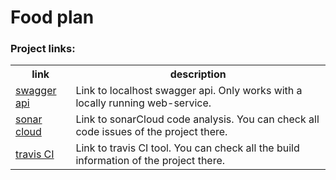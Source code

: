 # Food plan

### Project links:
<table>
  <tr>
    <th>link</th>
    <th>description</th>
  </tr>
  <tr>
    <td><a href="http://localhost:8080/api/swagger-ui.html">swagger api</a></td>
    <td>Link to localhost swagger api. Only works with a locally running web-service.</td>
  </tr>
  <tr>
    <td><a href="https://sonarcloud.io/project/configuration?id=JamieBirch_foodplan">sonar cloud</a></td>
    <td>Link to sonarCloud code analysis. You can check all code issues of the project there.</td>
  </tr>
  <tr>
    <td><a href="https://travis-ci.com/github/JamieBirch/foodplan">travis CI</a> </td>
    <td>Link to travis CI tool. You can check all the build information of the project there.</td>
  </tr>
</table>